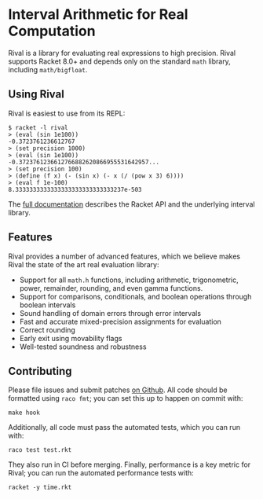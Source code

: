 Interval Arithmetic for Real Computation
========================================

Rival is a library for evaluating real expressions to high precision.
Rival supports Racket 8.0+ and depends only on the standard `math`
library, including `math/bigfloat`.

Using Rival
-----------

Rival is easiest to use from its REPL:

    $ racket -l rival
    > (eval (sin 1e100))
    -0.3723761236612767
    > (set precision 1000)
    > (eval (sin 1e100))
    -0.3723761236612766882620866955531642957...
    > (set precision 100)
    > (define (f x) (- (sin x) (- x (/ (pow x 3) 6))))
    > (eval f 1e-100)
    8.3333333333333333333333333333237e-503

The [full
documentation](https://docs.racket-lang.org/rival/index.html)
describes the Racket API and the underlying interval library.

Features
--------

Rival provides a number of advanced features, which we believe makes
Rival the state of the art real evaluation library:

- Support for all `math.h` functions, including arithmetic,
  trigonometric, power, remainder, rounding, and even gamma functions.
- Support for comparisons, conditionals, and boolean operations
  through boolean intervals
- Sound handling of domain errors through error intervals
- Fast and accurate mixed-precision assignments for evaluation
- Correct rounding
- Early exit using movability flags
- Well-tested soundness and robustness

Contributing
------------

Please file issues and submit patches [on
Github](https://github.com/herbie-fp/rival). All code should be
formatted using `raco fmt`; you can set this up to happen on commit
with:

    make hook

Additionally, all code must pass the automated tests, which you can
run with:

    raco test test.rkt

They also run in CI before merging. Finally, performance is a key
metric for Rival; you can run the automated performance tests with:

    racket -y time.rkt
